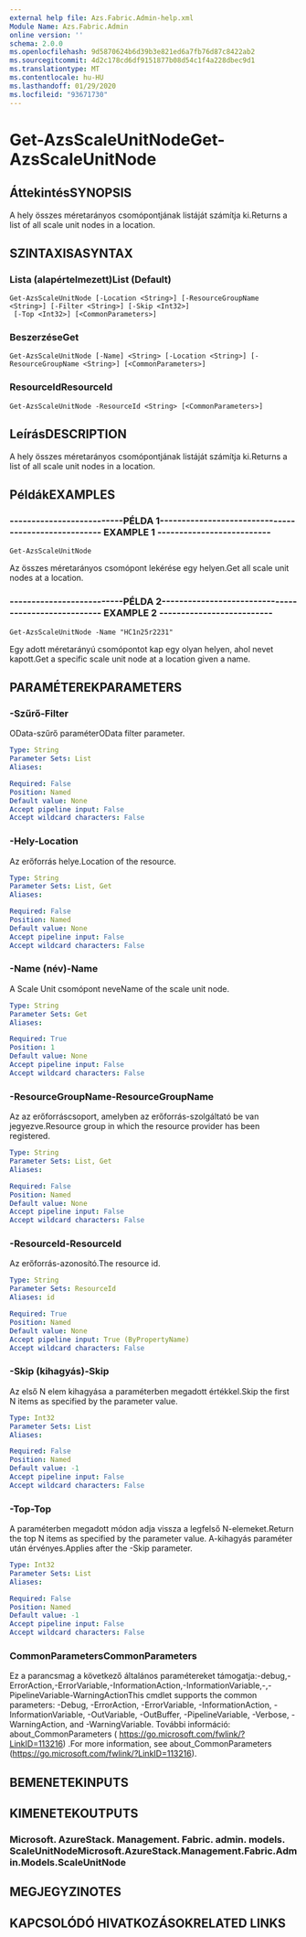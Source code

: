 ```yaml
---
external help file: Azs.Fabric.Admin-help.xml
Module Name: Azs.Fabric.Admin
online version: ''
schema: 2.0.0
ms.openlocfilehash: 9d5870624b6d39b3e821ed6a7fb76d87c8422ab2
ms.sourcegitcommit: 4d2c178cd6df9151877b08d54c1f4a228dbec9d1
ms.translationtype: MT
ms.contentlocale: hu-HU
ms.lasthandoff: 01/29/2020
ms.locfileid: "93671730"
---
```

# <span data-ttu-id="b9da0-101">Get-AzsScaleUnitNode</span><span class="sxs-lookup"><span data-stu-id="b9da0-101">Get-AzsScaleUnitNode</span></span>

## <span data-ttu-id="b9da0-102">Áttekintés</span><span class="sxs-lookup"><span data-stu-id="b9da0-102">SYNOPSIS</span></span>
<span data-ttu-id="b9da0-103">A hely összes méretarányos csomópontjának listáját számítja ki.</span><span class="sxs-lookup"><span data-stu-id="b9da0-103">Returns a list of all scale unit nodes in a location.</span></span>

## <span data-ttu-id="b9da0-104">SZINTAXISA</span><span class="sxs-lookup"><span data-stu-id="b9da0-104">SYNTAX</span></span>

### <span data-ttu-id="b9da0-105">Lista (alapértelmezett)</span><span class="sxs-lookup"><span data-stu-id="b9da0-105">List (Default)</span></span>
```
Get-AzsScaleUnitNode [-Location <String>] [-ResourceGroupName <String>] [-Filter <String>] [-Skip <Int32>]
 [-Top <Int32>] [<CommonParameters>]
```

### <span data-ttu-id="b9da0-106">Beszerzése</span><span class="sxs-lookup"><span data-stu-id="b9da0-106">Get</span></span>
```
Get-AzsScaleUnitNode [-Name] <String> [-Location <String>] [-ResourceGroupName <String>] [<CommonParameters>]
```

### <span data-ttu-id="b9da0-107">ResourceId</span><span class="sxs-lookup"><span data-stu-id="b9da0-107">ResourceId</span></span>
```
Get-AzsScaleUnitNode -ResourceId <String> [<CommonParameters>]
```

## <span data-ttu-id="b9da0-108">Leírás</span><span class="sxs-lookup"><span data-stu-id="b9da0-108">DESCRIPTION</span></span>
<span data-ttu-id="b9da0-109">A hely összes méretarányos csomópontjának listáját számítja ki.</span><span class="sxs-lookup"><span data-stu-id="b9da0-109">Returns a list of all scale unit nodes in a location.</span></span>

## <span data-ttu-id="b9da0-110">Példák</span><span class="sxs-lookup"><span data-stu-id="b9da0-110">EXAMPLES</span></span>

### <span data-ttu-id="b9da0-111">--------------------------PÉLDA 1--------------------------</span><span class="sxs-lookup"><span data-stu-id="b9da0-111">-------------------------- EXAMPLE 1 --------------------------</span></span>
```
Get-AzsScaleUnitNode
```

<span data-ttu-id="b9da0-112">Az összes méretarányos csomópont lekérése egy helyen.</span><span class="sxs-lookup"><span data-stu-id="b9da0-112">Get all scale unit nodes at a location.</span></span>

### <span data-ttu-id="b9da0-113">--------------------------PÉLDA 2--------------------------</span><span class="sxs-lookup"><span data-stu-id="b9da0-113">-------------------------- EXAMPLE 2 --------------------------</span></span>
```
Get-AzsScaleUnitNode -Name "HC1n25r2231"
```

<span data-ttu-id="b9da0-114">Egy adott méretarányú csomópontot kap egy olyan helyen, ahol nevet kapott.</span><span class="sxs-lookup"><span data-stu-id="b9da0-114">Get a specific scale unit node at a location given a name.</span></span>

## <span data-ttu-id="b9da0-115">PARAMÉTEREK</span><span class="sxs-lookup"><span data-stu-id="b9da0-115">PARAMETERS</span></span>

### <span data-ttu-id="b9da0-116">-Szűrő</span><span class="sxs-lookup"><span data-stu-id="b9da0-116">-Filter</span></span>
<span data-ttu-id="b9da0-117">OData-szűrő paraméter</span><span class="sxs-lookup"><span data-stu-id="b9da0-117">OData filter parameter.</span></span>

```yaml
Type: String
Parameter Sets: List
Aliases: 

Required: False
Position: Named
Default value: None
Accept pipeline input: False
Accept wildcard characters: False
```

### <span data-ttu-id="b9da0-118">-Hely</span><span class="sxs-lookup"><span data-stu-id="b9da0-118">-Location</span></span>
<span data-ttu-id="b9da0-119">Az erőforrás helye.</span><span class="sxs-lookup"><span data-stu-id="b9da0-119">Location of the resource.</span></span>

```yaml
Type: String
Parameter Sets: List, Get
Aliases: 

Required: False
Position: Named
Default value: None
Accept pipeline input: False
Accept wildcard characters: False
```

### <span data-ttu-id="b9da0-120">-Name (név)</span><span class="sxs-lookup"><span data-stu-id="b9da0-120">-Name</span></span>
<span data-ttu-id="b9da0-121">A Scale Unit csomópont neve</span><span class="sxs-lookup"><span data-stu-id="b9da0-121">Name of the scale unit node.</span></span>

```yaml
Type: String
Parameter Sets: Get
Aliases: 

Required: True
Position: 1
Default value: None
Accept pipeline input: False
Accept wildcard characters: False
```

### <span data-ttu-id="b9da0-122">-ResourceGroupName</span><span class="sxs-lookup"><span data-stu-id="b9da0-122">-ResourceGroupName</span></span>
<span data-ttu-id="b9da0-123">Az az erőforráscsoport, amelyben az erőforrás-szolgáltató be van jegyezve.</span><span class="sxs-lookup"><span data-stu-id="b9da0-123">Resource group in which the resource provider has been registered.</span></span>

```yaml
Type: String
Parameter Sets: List, Get
Aliases: 

Required: False
Position: Named
Default value: None
Accept pipeline input: False
Accept wildcard characters: False
```

### <span data-ttu-id="b9da0-124">-ResourceId</span><span class="sxs-lookup"><span data-stu-id="b9da0-124">-ResourceId</span></span>
<span data-ttu-id="b9da0-125">Az erőforrás-azonosító.</span><span class="sxs-lookup"><span data-stu-id="b9da0-125">The resource id.</span></span>

```yaml
Type: String
Parameter Sets: ResourceId
Aliases: id

Required: True
Position: Named
Default value: None
Accept pipeline input: True (ByPropertyName)
Accept wildcard characters: False
```

### <span data-ttu-id="b9da0-126">-Skip (kihagyás)</span><span class="sxs-lookup"><span data-stu-id="b9da0-126">-Skip</span></span>
<span data-ttu-id="b9da0-127">Az első N elem kihagyása a paraméterben megadott értékkel.</span><span class="sxs-lookup"><span data-stu-id="b9da0-127">Skip the first N items as specified by the parameter value.</span></span>

```yaml
Type: Int32
Parameter Sets: List
Aliases: 

Required: False
Position: Named
Default value: -1
Accept pipeline input: False
Accept wildcard characters: False
```

### <span data-ttu-id="b9da0-128">-Top</span><span class="sxs-lookup"><span data-stu-id="b9da0-128">-Top</span></span>
<span data-ttu-id="b9da0-129">A paraméterben megadott módon adja vissza a legfelső N-elemeket.</span><span class="sxs-lookup"><span data-stu-id="b9da0-129">Return the top N items as specified by the parameter value.</span></span>
<span data-ttu-id="b9da0-130">A-kihagyás paraméter után érvényes.</span><span class="sxs-lookup"><span data-stu-id="b9da0-130">Applies after the -Skip parameter.</span></span>

```yaml
Type: Int32
Parameter Sets: List
Aliases: 

Required: False
Position: Named
Default value: -1
Accept pipeline input: False
Accept wildcard characters: False
```

### <span data-ttu-id="b9da0-131">CommonParameters</span><span class="sxs-lookup"><span data-stu-id="b9da0-131">CommonParameters</span></span>
<span data-ttu-id="b9da0-132">Ez a parancsmag a következő általános paramétereket támogatja:-debug,-ErrorAction,-ErrorVariable,-InformationAction,-InformationVariable,-,-PipelineVariable-WarningAction</span><span class="sxs-lookup"><span data-stu-id="b9da0-132">This cmdlet supports the common parameters: -Debug, -ErrorAction, -ErrorVariable, -InformationAction, -InformationVariable, -OutVariable, -OutBuffer, -PipelineVariable, -Verbose, -WarningAction, and -WarningVariable.</span></span> <span data-ttu-id="b9da0-133">További információ: about_CommonParameters ( https://go.microsoft.com/fwlink/?LinkID=113216) .</span><span class="sxs-lookup"><span data-stu-id="b9da0-133">For more information, see about_CommonParameters (https://go.microsoft.com/fwlink/?LinkID=113216).</span></span>

## <span data-ttu-id="b9da0-134">BEMENETEK</span><span class="sxs-lookup"><span data-stu-id="b9da0-134">INPUTS</span></span>

## <span data-ttu-id="b9da0-135">KIMENETEK</span><span class="sxs-lookup"><span data-stu-id="b9da0-135">OUTPUTS</span></span>

### <span data-ttu-id="b9da0-136">Microsoft. AzureStack. Management. Fabric. admin. models. ScaleUnitNode</span><span class="sxs-lookup"><span data-stu-id="b9da0-136">Microsoft.AzureStack.Management.Fabric.Admin.Models.ScaleUnitNode</span></span>

## <span data-ttu-id="b9da0-137">MEGJEGYZI</span><span class="sxs-lookup"><span data-stu-id="b9da0-137">NOTES</span></span>

## <span data-ttu-id="b9da0-138">KAPCSOLÓDÓ HIVATKOZÁSOK</span><span class="sxs-lookup"><span data-stu-id="b9da0-138">RELATED LINKS</span></span>

